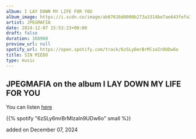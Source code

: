 ```yaml
---
album: I LAY DOWN MY LIFE FOR YOU
album_image: https://i.scdn.co/image/ab67616d0000b273a3314be7ae643fefa32fbe08
artist: JPEGMAFIA
date: 2024-12-07 15:53:23+00:00
draft: false
duration: 166960
preview_url: null
spotify_url: https://open.spotify.com/track/6zSLy6mrBrMlzaIn9UDw6o
title: SIN MIEDO
type: music
---
```



## JPEGMAFIA on the album I LAY DOWN MY LIFE FOR YOU

You can listen [here](https://open.spotify.com/track/6zSLy6mrBrMlzaIn9UDw6o)

{{% spotify "6zSLy6mrBrMlzaIn9UDw6o" small %}}

added on December 07, 2024